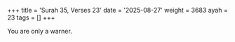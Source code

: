 +++
title = 'Surah 35, Verses 23'
date = '2025-08-27'
weight = 3683
ayah = 23
tags = []
+++

You are only a warner.
